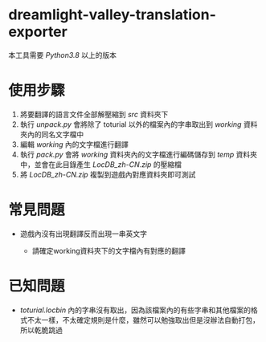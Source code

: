 # dreamlight-valley-translation-exporter


本工具需要 *Python3.8* 以上的版本


# 使用步驟

1. 將要翻譯的語言文件全部解壓縮到 *src* 資料夾下
2. 執行 *unpack.py* 會將除了 toturial 以外的檔案內的字串取出到 *working* 資料夾內的同名文字檔中
3. 編輯 *working* 內的文字檔進行翻譯
4. 執行 *pack.py* 會將 *working* 資料夾內的文字檔進行編碼儲存到 *temp* 資料夾中，並會在此目錄產生 *LocDB_zh-CN.zip* 的壓縮檔 
5. 將 *LocDB_zh-CN.zip* 複製到遊戲內對應資料夾即可測試

# 常見問題
* 遊戲內沒有出現翻譯反而出現一串英文字

    * 請確定working資料夾下的文字檔內有對應的翻譯

# 已知問題
* *toturial.locbin* 內的字串沒有取出，因為該檔案內的有些字串和其他檔案的格式不太一樣，不太確定規則是什麼，雖然可以勉強取出但是沒辦法自動打包，所以乾脆跳過